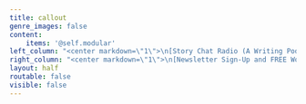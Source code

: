 ```yaml
---
title: callout
genre_images: false
content:
    items: '@self.modular'
left_column: "<center markdown=\"1\">\n[Story Chat Radio (A Writing Podcast)](https://www.storychatradio.com/){.button .secondary-btn}\n\n[Learn More About our Editing Services](/services){.button .secondary-btn}\n\n[Reach out to us directly!](/contact){.button .secondary-btn}\n</center>\n\n\n"
right_column: "<center markdown=\"1\">\n[Newsletter Sign-Up and FREE Workbook](https://booklighteditorial.us15.list-manage.com/subscribe?u=41cbd1b3120b5a7852e2b113c&id=2186454ed1){.button .secondary-btn}\n\n[Monthly Writing Tips Round-Up](https://booklighteditorial.com/blog){.button .secondary-btn}\n\n[Light Up Voices: Marginalized Author Giveaway](https://booklighteditorial.com/blog/light-up-voices){.button .secondary-btn}\n\n[RevPit Annual Contest](https://reviseresub.com/){.button .secondary-btn}\n</center>\n"
layout: half
routable: false
visible: false
---
```


